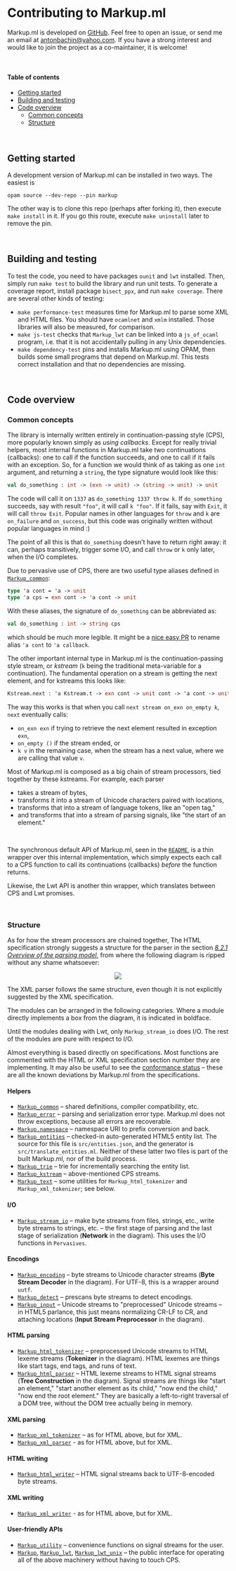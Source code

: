 # Contributing to Markup.ml

Markup.ml is developed on [GitHub][repo]. Feel free to open an issue, or send me
an email at [antonbachin@yahoo.com][email]. If you have a strong interest and
would like to join the project as a co-maintainer, it is welcome!

[repo]:    https://github.com/aantron/markup.ml
[email]:   mailto:antonbachin@yahoo.com

<br/>

#### Table of contents

- [Getting started](#getting-started)
- [Building and testing](#building)
- [Code overview](#code-overview)
  - [Common concepts](#common-concepts)
  - [Structure](#structure)



<br/>

<a id="getting-started"></a>
## Getting started

A development version of Markup.ml can be installed in two ways. The easiest is

```
opam source --dev-repo --pin markup
```

The other way is to clone this repo (perhaps after forking it), then execute
`make install` in it. If you go this route, execute `make uninstall` later to
remove the pin.



<br/>

<a id="building"></a>
## Building and testing

To test the code, you need to have packages `ounit` and `lwt` installed. Then,
simply run `make test` to build the library and run unit tests. To generate a
coverage report, install package `bisect_ppx`, and run `make coverage`. There
are several other kinds of testing:

- `make performance-test` measures time for Markup.ml to parse some XML and HTML
  files. You should have `ocamlnet` and `xmlm` installed. Those libraries will
  also be measured, for comparison.
- `make js-test` checks that `Markup_lwt` can be linked into a `js_of_ocaml`
  program, i.e. that it is not accidentally pulling in any Unix dependencies.
- `make dependency-test` pins and installs Markup.ml using OPAM, then builds
  some small programs that depend on Markup.ml. This tests correct installation
  and that no dependencies are missing.



<br/>

<a id="code-overview"></a>
## Code overview

<a id="common-concepts"></a>
### Common concepts

The library is internally written entirely in continuation-passing style (CPS),
more popularly known simply as *using callbacks*. Except for really trivial
helpers, most internal functions in Markup.ml take two continuations
(callbacks): one to call if the function succeeds, and one to call if it fails
with an exception. So, for a function we would think of as taking as one `int`
argument, and returning a `string`, the type signature would look like this:

```ocaml
val do_something : int -> (exn -> unit) -> (string -> unit) -> unit
```

The code will call it on `1337` as `do_something 1337 throw k`. If
`do_something` succeeds, say with result `"foo"`, it will call `k "foo"`. If it
fails, say with `Exit`, it will call `throw Exit`. Popular names in other
languages for `throw` and `k` are `on_failure` and `on_success`, but this code
was originally written without popular languages in mind :)

The point of all this is that `do_something` doesn't have to return right away:
it can, perhaps transitively, trigger some I/O, and call `throw` or `k` only
later, when the I/O completes.

Due to pervasive use of CPS, there are two useful type aliases defined in
[`Markup_common`][common]:

```ocaml
type 'a cont = 'a -> unit
type 'a cps = exn cont -> 'a cont -> unit
```

With these aliases, the signature of `do_something` can be abbreviated as:

```ocaml
val do_something : int -> string cps
```

which should be much more legible. It might be a [nice easy PR][rename-cps] to
rename alias `'a cont` to `'a callback`.

[rename-cps]: https://github.com/aantron/markup.ml/issues/23

The other important internal type in Markup.ml is the continuation-passing style
stream, or *kstream* (`k` being the traditional meta-variable for a
continuation). The fundamental operation on a stream is getting the next
element, and for kstreams this looks like:

```ocaml
Kstream.next : 'a Kstream.t -> exn cont -> unit cont -> 'a cont -> unit
```

The way this works is that when you call `next stream on_exn on_empty k`, `next`
eventually calls:

- `on_exn exn` if trying to retrieve the next element resulted in exception
  `exn`,
- `on_empty ()` if the stream ended, or
- `k v` in the remaining case, when the stream has a next value, where we are
  calling that value `v`.

Most of Markup.ml is composed as a big chain of stream processors, tied together
by these kstreams. For example, each parser

- takes a stream of bytes,
- transforms it into a stream of Unicode characters paired with locations,
- transforms that into a stream of language tokens, like an "open tag,"
- and transforms that into a stream of parsing signals, like "the start of an
  element."

<br/>

The synchronous default API of Markup.ml, seen in the [`README`][readme], is a
thin wrapper over this internal implementation, which simply expects each call
to a CPS function to call its continuations (callbacks) *before* the function
returns.

Likewise, the Lwt API is another thin wrapper, which translates between CPS and
Lwt promises.

[readme]: https://github.com/aantron/markup.ml#readme

<br/>

<a id="structure"></a>
### Structure

As for how the stream processors are chained together, The HTML specification
strongly suggests a structure for the parser in the section
[*8.2.1 Overview of the parsing model*][model], from where the following diagram
is ripped without any shame whatsoever:

<p align="center">
<img src="https://www.w3.org/TR/html5/images/parsing-model-overview.svg" />
</p>

[model]: https://www.w3.org/TR/html5/syntax.html#overview-of-the-parsing-model

The XML parser follows the same structure, even though it is not explicitly
suggested by the XML specification.

The modules can be arranged in the following categories. Where a module directly
implements a box from the diagram, it is indicated in boldface.

Until the modules dealing with Lwt, only `Markup_stream_io` does I/O. The rest
of the modules are pure with respect to I/O.

Almost everything is based directly on specifications. Most functions are
commented with the HTML or XML specification section number they are
implementing. It may also be useful to see the [conformance status][conformance]
– these are all the known deviations by Markup.ml from the specifications.

#### Helpers

- [`Markup_common`][common] – shared definitions, compiler compatibility, etc.
- [`Markup_error`][error] – parsing and serialization error type. Markup.ml does
  not throw exceptions, because all errors are recoverable.
- [`Markup.namespace`][namespace] – namespace URI to prefix conversion and back.
- [`Markup_entities`][entities] – checked-in auto-generated HTML5 entity list.
  The source for this file is `src/entities.json`, and the generator is
  `src/translate_entities.ml`. Neither of these latter two files is part of the
  built Markup.ml, nor of the build process.
- [`Markup_trie`][trie] – trie for incrementally searching the entity list.
- [`Markup_kstream`][kstream] – above-mentioned CPS streams.
- [`Markup_text`][text] – some utilities for `Markup_html_tokenizer` and
  `Markup_xml_tokenizer`; see below.

#### I/O

- [`Markup_stream_io`][stream_io] – make byte streams from files, strings, etc.,
  write byte streams to strings, etc. – the first stage of parsing and the last
  stage of serialization (**Network** in the diagram). This uses the I/O
  functions in `Pervasives`.

#### Encodings

- [`Markup_encoding`][encoding] – byte streams to Unicode character streams
  (**Byte Stream Decoder** in the diagram). For UTF-8, this is a wrapper around
  `uutf`.
- [`Markup_detect`][detect] – prescans byte streams to detect encodings.
- [`Markup_input`][input] – Unicode streams to "preprocessed" Unicode streams –
  in HTML5 parlance, this just means normalizing CR-LF to CR, and attaching
  locations (**Input Stream Preprocessor** in the diagram).

#### HTML parsing

- [`Markup_html_tokenizer`][html_tokenizer] – preprocessed Unicode streams to
  HTML lexeme streams (**Tokenizer** in the diagram). HTML lexemes are things
  like start tags, end tags, and runs of text.
- [`Markup_html_parser`][html_parser] – HTML lexeme streams to HTML signal
  streams (**Tree Construction** in the diagram). Signal streams are things like
  "start an element," "start another element as its child," "now end the child,"
  "now end the root element." They are basically a left-to-right traversal of a
  DOM tree, without the DOM tree actually being in memory.

#### XML parsing

- [`Markup_xml_tokenizer`][xml_tokenizer] – as for HTML above, but for XML.
- [`Markup_xml_parser`][xml_parser] - as for HTML above, but for XML.

#### HTML writing

- [`Markup_html_writer`][html_writer] – HTML signal streams back to
  UTF-8-encoded byte streams.

#### XML writing

- [`Markup_xml_writer`][xml_writer] - as for HTML above, but for XML.

#### User-friendly APIs

- [`Markup_utility`][utility] – convenience functions on signal streams for the
  user.
- [`Markup`][main], [`Markup_lwt`][lwt], [`Markup_lwt_unix`][lwt_unix] – the
  public interface for operating all of the above machinery without having to
  touch CPS.

[common]: https://github.com/aantron/markup.ml/blob/master/src/markup_common.ml
[error]: https://github.com/aantron/markup.ml/blob/master/src/markup_error.ml
[namespace]: https://github.com/aantron/markup.ml/blob/master/src/markup_namespace.mli
[entities]: https://github.com/aantron/markup.ml/blob/master/src/markup_entities.ml
[trie]: https://github.com/aantron/markup.ml/blob/master/src/markup_trie.ml
[kstream]: https://github.com/aantron/markup.ml/blob/master/src/markup_kstream.mli
[stream_io]: https://github.com/aantron/markup.ml/blob/master/src/markup_stream_io.ml
[encoding]: https://github.com/aantron/markup.ml/blob/master/src/markup_encoding.ml
[input]: https://github.com/aantron/markup.ml/blob/master/src/markup_input.mli
[html_tokenizer]: https://github.com/aantron/markup.ml/blob/master/src/markup_html_tokenizer.mli
[html_parser]: https://github.com/aantron/markup.ml/blob/master/src/markup_html_parser.mli
[html_writer]: https://github.com/aantron/markup.ml/blob/master/src/markup_html_writer.mli
[xml_tokenizer]: https://github.com/aantron/markup.ml/blob/master/src/markup_xml_tokenizer.mli
[xml_parser]: https://github.com/aantron/markup.ml/blob/master/src/markup__xml_parser.mli
[xml_writer]: https://github.com/aantron/markup.ml/blob/master/src/markup_xml_writer.mli
[text]: https://github.com/aantron/markup.ml/blob/master/src/markup_text.ml
[detect]: https://github.com/aantron/markup.ml/blob/master/src/markup_detect.mli
[utility]: https://github.com/aantron/markup.ml/blob/master/src/markup_utility.ml
[main]: https://github.com/aantron/markup.ml/blob/master/src/markup.mli
[lwt]: https://github.com/aantron/markup.ml/blob/master/src/markup_lwt.mli
[lwt_unix]: https://github.com/aantron/markup.ml/blob/master/src/markup_lwt_unix.mli
[conformance]: http://aantron.github.io/markup.ml/#2_Conformancestatus
